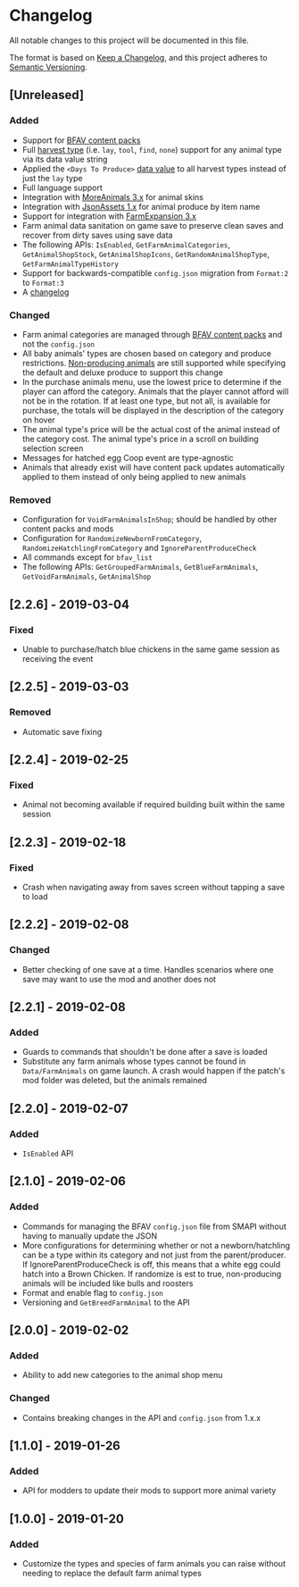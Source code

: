 # Changelog
All notable changes to this project will be documented in this file.

The format is based on [Keep a Changelog](https://keepachangelog.com/en/1.0.0/),
and this project adheres to [Semantic Versioning](https://semver.org/spec/v2.0.0.html).

## [Unreleased]
### Added
- Support for [BFAV content packs](https://github.com/paritee/Paritee.StardewValley.Frameworks/tree/bfav-3.0.0/BetterFarmAnimalVariety#content-packs)
- Full [harvest type](https://github.com/paritee/Paritee.StardewValley.FarmAnimals/tree/bfav-3.0.0#harvest-types) (i.e. `lay`, `tool`, `find`, `none`) support for any animal type via its data value string
- Applied the `<Days To Produce>` [data value](https://stardewvalleywiki.com/Modding:Animal_data#Basic_format) to all harvest types instead of just the `lay` type
- Full language support
- Integration with [MoreAnimals 3.x](https://github.com/Entoarox/StardewMods/tree/master/MoreAnimals) for animal skins
- Integration with [JsonAssets 1.x](https://github.com/spacechase0/JsonAssets) for animal produce by item name
- Support for integration with [FarmExpansion 3.x](https://github.com/AdvizeGH/FarmExpansion)
- Farm animal data sanitation on game save to preserve clean saves and recover from dirty saves using save data
- The following APIs: `IsEnabled`, `GetFarmAnimalCategories`, `GetAnimalShopStock`, `GetAnimalShopIcons`, `GetRandomAnimalShopType`, `GetFarmAnimalTypeHistory`
- Support for backwards-compatible `config.json` migration from `Format:2` to  `Format:3`
- A [changelog](https://github.com/paritee/Paritee.StardewValley.Frameworks/tree/bfav-3.0.0/BetterFarmAnimalVariety)

### Changed
- Farm animal categories are managed through [BFAV content packs](https://github.com/paritee/Paritee.StardewValley.Frameworks/tree/bfav-3.0.0/BetterFarmAnimalVariety#content-packs) and not the `config.json`
- All baby animals' types are chosen based on category and produce restrictions. [Non-producing animals](https://github.com/paritee/Paritee.StardewValley.FarmAnimals/tree/bfav-3.0.0#harvest-types) are still supported while specifying the default and deluxe produce to support this change
- In the purchase animals menu, use the lowest price to determine if the player can afford the category. Animals that the player cannot afford will not be in the rotation. If at least one type, but not all, is available for purchase, the totals will be displayed in the description of the category on hover
- The animal type's price will be the actual cost of the animal instead of the category cost. The animal type's price in a scroll on building selection screen
- Messages for hatched egg Coop event are type-agnostic
- Animals that already exist will have content pack updates automatically applied to them instead of only being applied to new animals

### Removed
- Configuration for `VoidFarmAnimalsInShop`; should be handled by other content packs and mods
- Configuration for `RandomizeNewbornFromCategory`, `RandomizeHatchlingFromCategory` and `IgnoreParentProduceCheck`
- All commands except for `bfav_list`
- The following APIs: `GetGroupedFarmAnimals`, `GetBlueFarmAnimals`, `GetVoidFarmAnimals`, `GetAnimalShop`

## [2.2.6] - 2019-03-04
### Fixed
- Unable to purchase/hatch blue chickens in the same game session as receiving the event

## [2.2.5] - 2019-03-03
### Removed
- Automatic save fixing

## [2.2.4] - 2019-02-25
### Fixed
- Animal not becoming available if required building built within the same session

## [2.2.3] - 2019-02-18
### Fixed
- Crash when navigating away from saves screen without tapping a save to load

## [2.2.2] - 2019-02-08
### Changed
- Better checking of one save at a time. Handles scenarios where one save may want to use the mod and another does not

## [2.2.1] - 2019-02-08
### Added
- Guards to commands that shouldn't be done after a save is loaded
- Substitute any farm animals whose types cannot be found in `Data/FarmAnimals` on game launch. A crash would happen if the patch's mod folder was deleted, but the animals remained

## [2.2.0] - 2019-02-07
### Added
- `IsEnabled` API

## [2.1.0] - 2019-02-06
### Added
- Commands for managing the BFAV `config.json` file from SMAPI without having to manually update the JSON
- More configurations for determining whether or not a newborn/hatchling can be a type within its category and not just from the parent/producer. If IgnoreParentProduceCheck is off, this means that a white egg could hatch into a Brown Chicken. If randomize is est to true, non-producing animals will be included like bulls and roosters
- Format and enable flag to `config.json`
- Versioning and `GetBreedFarmAnimal` to the API

## [2.0.0] - 2019-02-02
### Added
- Ability to add new categories to the animal shop menu

### Changed
- Contains breaking changes in the API and `config.json` from 1.x.x

## [1.1.0] - 2019-01-26
### Added
- API for modders to update their mods to support more animal variety

## [1.0.0] - 2019-01-20
### Added
- Customize the types and species of farm animals you can raise without needing to replace the default farm animal types
